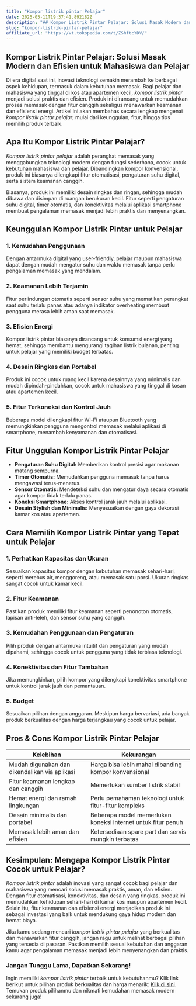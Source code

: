 ```yaml
---
title: "Kompor listrik pintar Pelajar"
date: 2025-05-11T19:37:41.892182Z
description: "## Kompor Listrik Pintar Pelajar: Solusi Masak Modern dan Efisien untuk Mahasiswa dan Pelajar..."
slug: "kompor-listrik-pintar-pelajar"
affiliate_url: "https://vt.tokopedia.com/t/ZShftcYDV/"
---
```

## Kompor Listrik Pintar Pelajar: Solusi Masak Modern dan Efisien untuk Mahasiswa dan Pelajar

Di era digital saat ini, inovasi teknologi semakin merambah ke berbagai aspek kehidupan, termasuk dalam kebutuhan memasak. Bagi pelajar dan mahasiswa yang tinggal di kos atau apartemen kecil, *kompor listrik pintar* menjadi solusi praktis dan efisien. Produk ini dirancang untuk memudahkan proses memasak dengan fitur canggih sekaligus menawarkan keamanan dan efisiensi energi. Artikel ini akan membahas secara lengkap mengenai *kompor listrik pintar pelajar*, mulai dari keunggulan, fitur, hingga tips memilih produk terbaik.

## Apa Itu Kompor Listrik Pintar Pelajar?

*Kompor listrik pintar pelajar* adalah perangkat memasak yang menggabungkan teknologi modern dengan fungsi sederhana, cocok untuk kebutuhan mahasiswa dan pelajar. Dibandingkan kompor konvensional, produk ini biasanya dilengkapi fitur otomatisasi, pengaturan suhu digital, serta sistem keamanan canggih. 

Biasanya, produk ini memiliki desain ringkas dan ringan, sehingga mudah dibawa dan disimpan di ruangan berukuran kecil. Fitur seperti pengaturan suhu digital, timer otomatis, dan konektivitas melalui aplikasi smartphone membuat pengalaman memasak menjadi lebih praktis dan menyenangkan.

## Keunggulan Kompor Listrik Pintar untuk Pelajar

### 1. Kemudahan Penggunaan
Dengan antarmuka digital yang user-friendly, pelajar maupun mahasiswa dapat dengan mudah mengatur suhu dan waktu memasak tanpa perlu pengalaman memasak yang mendalam.

### 2. Keamanan Lebih Terjamin
Fitur perlindungan otomatis seperti sensor suhu yang mematikan perangkat saat suhu terlalu panas atau adanya indikator overheating membuat pengguna merasa lebih aman saat memasak.

### 3. Efisien Energi
Kompor listrik pintar biasanya dirancang untuk konsumsi energi yang hemat, sehingga membantu mengurangi tagihan listrik bulanan, penting untuk pelajar yang memiliki budget terbatas.

### 4. Desain Ringkas dan Portabel
Produk ini cocok untuk ruang kecil karena desainnya yang minimalis dan mudah dipindah-pindahkan, cocok untuk mahasiswa yang tinggal di kosan atau apartemen kecil.

### 5. Fitur Terkoneksi dan Kontrol Jauh
Beberapa model dilengkapi fitur Wi-Fi ataupun Bluetooth yang memungkinkan pengguna mengontrol memasak melalui aplikasi di smartphone, menambah kenyamanan dan otomatisasi.

## Fitur Unggulan Kompor Listrik Pintar Pelajar

- **Pengaturan Suhu Digital:** Memberikan kontrol presisi agar makanan matang sempurna.
- **Timer Otomatis:** Memudahkan pengguna memasak tanpa harus mengawasi terus-menerus.
- **Sensor Otomatis:** Mendeteksi suhu dan mengatur daya secara otomatis agar kompor tidak terlalu panas.
- **Koneksi Smartphone:** Akses kontrol jarak jauh melalui aplikasi.
- **Desain Stylish dan Minimalis:** Menyesuaikan dengan gaya dekorasi kamar kos atau apartemen.

## Cara Memilih Kompor Listrik Pintar yang Tepat untuk Pelajar

### 1. Perhatikan Kapasitas dan Ukuran
Sesuaikan kapasitas kompor dengan kebutuhan memasak sehari-hari, seperti merebus air, menggoreng, atau memasak satu porsi. Ukuran ringkas sangat cocok untuk kamar kecil.

### 2. Fitur Keamanan
Pastikan produk memiliki fitur keamanan seperti penonoton otomatis, lapisan anti-leleh, dan sensor suhu yang canggih.

### 3. Kemudahan Penggunaan dan Pengaturan
Pilih produk dengan antarmuka intuitif dan pengaturan yang mudah dipahami, sehingga cocok untuk pengguna yang tidak terbiasa teknologi.

### 4. Konektivitas dan Fitur Tambahan
Jika memungkinkan, pilih kompor yang dilengkapi konektivitas smartphone untuk kontrol jarak jauh dan pemantauan.

### 5. Budget
Sesuaikan pilihan dengan anggaran. Meskipun harga bervariasi, ada banyak produk berkualitas dengan harga terjangkau yang cocok untuk pelajar.

## Pros & Cons Kompor Listrik Pintar Pelajar

| Kelebihan                                | Kekurangan                                    |
|------------------------------------------|----------------------------------------------|
| Mudah digunakan dan dikendalikan via aplikasi | Harga bisa lebih mahal dibanding kompor konvensional |
| Fitur keamanan lengkap dan canggih     | Memerlukan sumber listrik stabil            |
| Hemat energi dan ramah lingkungan     | Perlu pemahaman teknologi untuk fitur-fitur kompleks |
| Desain minimalis dan portabel        | Beberapa model memerlukan koneksi internet untuk fitur penuh |
| Memasak lebih aman dan efisien       | Ketersediaan spare part dan servis mungkin terbatas |

## Kesimpulan: Mengapa Kompor Listrik Pintar Cocok untuk Pelajar?

*Kompor listrik pintar* adalah inovasi yang sangat cocok bagi pelajar dan mahasiswa yang mencari solusi memasak praktis, aman, dan efisien. Dengan fitur otomatisasi, konektivitas, dan desain yang ringkas, produk ini memudahkan kehidupan sehari-hari di kamar kos maupun apartemen kecil. Selain itu, fitur keamanan dan efisiensi energi menjadikan produk ini sebagai investasi yang baik untuk mendukung gaya hidup modern dan hemat biaya.

Jika kamu sedang mencari *kompor listrik pintar pelajar* yang berkualitas dan menawarkan fitur canggih, jangan ragu untuk melihat berbagai pilihan yang tersedia di pasaran. Pastikan memilih sesuai kebutuhan dan anggaran kamu agar pengalaman memasak menjadi lebih menyenangkan dan praktis.

### Jangan Tunggu Lama, Dapatkan Sekarang!

Ingin memiliki *kompor listrik pintar* terbaik untuk kebutuhanmu? Klik link berikut untuk pilihan produk berkualitas dan harga menarik: [Klik di sini](https://vt.tokopedia.com/t/ZShftcYDV/). Temukan produk pilihanmu dan nikmati kemudahan memasak modern sekarang juga!